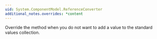 ```yaml
---
uid: System.ComponentModel.ReferenceConverter
additional_notes.overrides: *content
---
```


<p>Override the <xref href="System.ComponentModel.ReferenceConverter.IsValueAllowed(System.ComponentModel.ITypeDescriptorContext,System.Object)"></xref> method when you do not want to add a value to the standard values collection.</p>


